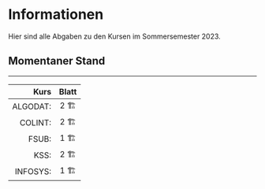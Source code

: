 # Informationen

Hier sind alle Abgaben zu den Kursen im Sommersemester 2023.

## Momentaner Stand

---

| Kurs    | Blatt|
|--------:|:----:|
|ALGODAT: | 2 🏗️   |
|COLINT:  | 2 🏗️   |
|FSUB:    | 1 🏗️   |
|KSS:     | 2 🏗️   |
|INFOSYS: | 1 🏗️    |
